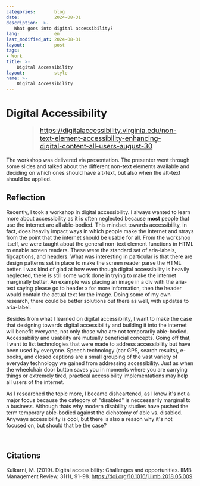 ```yaml
---
categories:       blog
date:             2024-08-31
description:  >-
   What goes into digital accessibility?
lang:             en
last_modified_at: 2024-08-31
layout:           post
tags:
- Work
title: >-
    Digital Accessibility
layout:           style
name: >-
    Digital Accessibility
---
```


# Digital Accessibility

<figure class="container-lg" style="padding: 0;">
    <blockquote class="blockquote" style="font-size: 18px;">
    <a href="https://digitalaccessibility.virginia.edu/non-text-element-accessibility-enhancing-digital-content-all-users-august-30">https://digitalaccessibility.virginia.edu/non-text-element-accessibility-enhancing-digital-content-all-users-august-30</a>
    </blockquote>
</figure>

The workshop was delivered via presentation. The presenter went through some slides and talked about the different non-text elements available and deciding on which ones should have alt-text, but also when the alt-text should be applied. 


## Reflection

Recently, I took a workshop in digital accessibility. I always wanted to learn more about accessibility as it is often neglected because **most** people that use the internet are all able-bodied. This mindset towards accessibility, in fact, does heavily impact ways in which people make the internet and strays from the point that the internet should be usable for all. From the workshop itself, we were taught about the general non-text element functions in HTML to enable screen readers. These were the standard set of aria-labels, figcaptions, and headers. What was interesting in particular is that there are design patterns set in place to make the screen reader parse the HTML better. I was kind of glad at how even though digital accessibility is heavily neglected, there is still some work done in trying to make the internet marginally better. An example was placing an image in a div with the aria-text saying please go to header x for more information, then the header would contain the actual text for the image. Doing some of my own research, there could be better solutions out there as well, with updates to aria-label.

Besides from what I learned on digital accessibility, I want to make the case that designing towards digital accessibility and building it into the internet will benefit everyone, not only those who are not temporarily able-bodied. Accessability and usability are mutually beneficial concepts. Going off that, I want to list technologies that were made to address accessibility but have been used by everyone. Speech technology (car GPS, search results), e-books, and closed captions are a small grouping of the vast variety of everyday technology we gained from addressing accessibility. Just as when the wheelchair door button saves you in moments where you are carrying things or extremely tired, practical accessibility implementations may help all users of the internet.

As I researched the topic more, I became disheartened, as I knew it's not a major focus because the category of "disabled" is neccessarily marginal to a business. Although thats why modern disability studies have pushed the term temporary able-bodied against the dichotomy of able vs. disabled. Anyways accessibility is cool, but there is also a reason why it's not focused on, but should that be the case? 

<br/>

## Citations

Kulkarni, M. (2019). Digital accessibility: Challenges and opportunities. IIMB Management Review, 31(1), 91–98. https://doi.org/10.1016/j.iimb.2018.05.009
